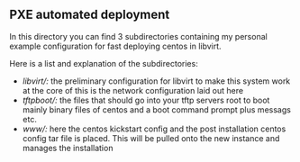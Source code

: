 PXE automated deployment
------------------------

In this directory you can find 3 subdirectories containing my personal
example configuration for fast deploying centos in libvirt.

Here is a list and explanation of the subdirectories: 

 * *libvirt/:* the preliminary configuration for libvirt to make this system work
   at the core of this is the network configuration laid out here
 * *tftpboot/:* the files that should go into your tftp servers root to boot mainly
   binary files of centos and a boot command prompt plus messags etc.
 * *www/:* here the centos kickstart config and the post installation centos config
   tar file is placed. This will be pulled onto the new instance and manages the installation

